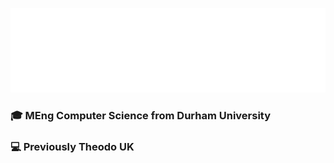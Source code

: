<p align="center">
  <img src='./assets/banner.svg' />
</p>

###  🎓 MEng Computer Science from Durham University

###  💻 Previously Theodo UK